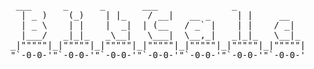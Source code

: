 <pre> ___      _      _       ___              _            
  | _ )    (_)    | |_    / __|   __ _     | |     __    
  | _ \    | |    |  _|  | (__   / _` |    | |    / _|   
  |___/   _|_|_   _\__|   \___|  \__,_|   _|_|_   \__|_  
_|"""""|_|"""""|_|"""""|_|"""""|_|"""""|_|"""""|_|"""""| 
"`-0-0-'"`-0-0-'"`-0-0-'"`-0-0-'"`-0-0-'"`-0-0-'"`-0-0-' </pre>
